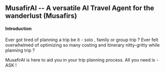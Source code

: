 ## MusafirAI -- A versatile AI Travel Agent for the wanderlust (Musafirs)

#### Introduction 
Ever got tired of planning a trip be it - solo , family or group trip ?
Ever felt overwhelmed of optimizing so many costing and itinerary nitty-gritty while planning trip ?

MusafirAI is here to aid you in your trip planning process. All you need is - ASK !


